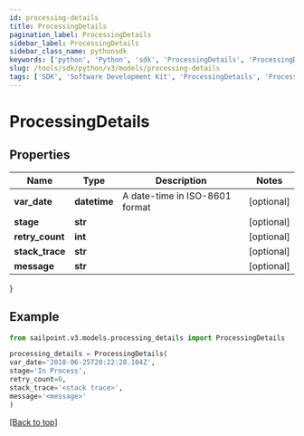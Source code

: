 ```yaml
---
id: processing-details
title: ProcessingDetails
pagination_label: ProcessingDetails
sidebar_label: ProcessingDetails
sidebar_class_name: pythonsdk
keywords: ['python', 'Python', 'sdk', 'ProcessingDetails', 'ProcessingDetails'] 
slug: /tools/sdk/python/v3/models/processing-details
tags: ['SDK', 'Software Development Kit', 'ProcessingDetails', 'ProcessingDetails']
---
```


# ProcessingDetails


## Properties

Name | Type | Description | Notes
------------ | ------------- | ------------- | -------------
**var_date** | **datetime** | A date-time in ISO-8601 format | [optional] 
**stage** | **str** |  | [optional] 
**retry_count** | **int** |  | [optional] 
**stack_trace** | **str** |  | [optional] 
**message** | **str** |  | [optional] 
}

## Example

```python
from sailpoint.v3.models.processing_details import ProcessingDetails

processing_details = ProcessingDetails(
var_date='2018-06-25T20:22:28.104Z',
stage='In Process',
retry_count=0,
stack_trace='<stack trace>',
message='<message>'
)

```
[[Back to top]](#) 

